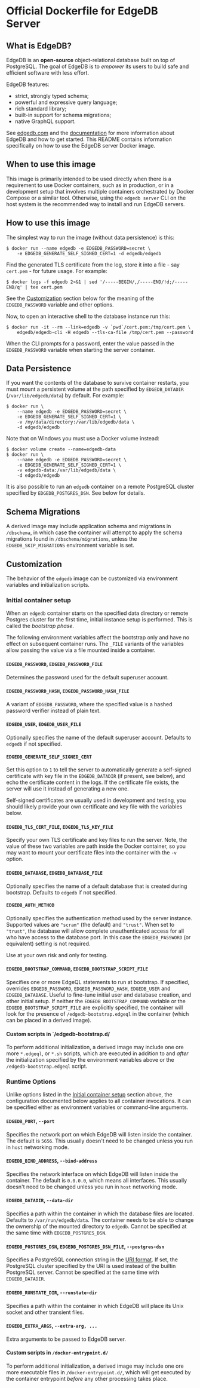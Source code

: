 # Official Dockerfile for EdgeDB Server

## What is EdgeDB?

EdgeDB is an **open-source** object-relational database built on top of
PostgreSQL. The goal of EdgeDB is to _empower_ its users to build safe
and efficient software with less effort.

EdgeDB features:

- strict, strongly typed schema;
- powerful and expressive query language;
- rich standard library;
- built-in support for schema migrations;
- native GraphQL support.

See [edgedb.com](https://www.edgedb.com/) and the
[documentation](https://www.edgedb.com/docs/) for more information about
EdgeDB and how to get started. This README contains information specifically
on how to use the EdgeDB server Docker image.

## When to use this image

This image is primarily intended to be used directly when there is a
requirement to use Docker containers, such as in production, or in a
development setup that involves multiple containers orchestrated by
Docker Compose or a similar tool. Otherwise, using the `edgedb server`
CLI on the host system is the recommended way to install and run
EdgeDB servers.

## How to use this image

The simplest way to run the image (without data persistence) is this:

```shell
$ docker run --name edgedb -e EDGEDB_PASSWORD=secret \
    -e EDGEDB_GENERATE_SELF_SIGNED_CERT=1 -d edgedb/edgedb
```

Find the generated TLS certificate from the log, store it into a file -
say `cert.pem` - for future usage. For example:

```shell
$ docker logs -f edgedb 2>&1 | sed '/-----BEGIN/,/-----END/!d;/-----END/q' | tee cert.pem
```

See the [Customization](#customization) section below for the meaning of
the `EDGEDB_PASSWORD` variable and other options.

Now, to open an interactive shell to the database instance run this:

```shell
$ docker run -it --rm --link=edgedb -v `pwd`/cert.pem:/tmp/cert.pem \
    edgedb/edgedb-cli -H edgedb --tls-ca-file /tmp/cert.pem --password
```

When the CLI prompts for a password, enter the value passed in the
`EDGEDB_PASSWORD` variable when starting the server container.

## Data Persistence

If you want the contents of the database to survive container restarts,
you must mount a persistent volume at the path specified by
`EDGEDB_DATADIR` (`/var/lib/edgedb/data`) by default.  For example:

```shell
$ docker run \
    --name edgedb -e EDGEDB_PASSWORD=secret \
    -e EDGEDB_GENERATE_SELF_SIGNED_CERT=1 \
    -v /my/data/directory:/var/lib/edgedb/data \
    -d edgedb/edgedb
```

Note that on Windows you must use a Docker volume instead:

```shell
$ docker volume create --name=edgedb-data
$ docker run \
    --name edgedb -e EDGEDB_PASSWORD=secret \
    -e EDGEDB_GENERATE_SELF_SIGNED_CERT=1 \
    -v edgedb-data:/var/lib/edgedb/data \
    -d edgedb/edgedb
```

It is also possible to run an `edgedb` container on a remote PostgreSQL
cluster specified by `EDGEDB_POSTGRES_DSN`.  See below for details.

## Schema Migrations

A derived image may include application schema and migrations in
`/dbschema`, in which case the container will attempt to apply the
schema migrations found in `/dbschema/migrations`, unless
the `EDGEDB_SKIP_MIGRATIONS` environment variable is set.

## Customization

The behavior of the `edgedb` image can be customized via environment
variables and initialization scripts.

### Initial container setup

When an `edgedb` container starts on the specified data directory or remote
Postgres cluster for the first time, initial instance setup is performed.
This is called the _bootstrap phase_.

The following environment variables affect the bootstrap only and have no
effect on subsequent container runs. The `_FILE` variants of the variables
allow passing the value via a file mounted inside a container.

#### `EDGEDB_PASSWORD`, `EDGEDB_PASSWORD_FILE`

Determines the password used for the default superuser account.

#### `EDGEDB_PASSWORD_HASH`, `EDGEDB_PASSWORD_HASH_FILE`

A variant of `EDGEDB_PASSWORD`, where the specified value is a hashed password
verifier instead of plain text.

#### `EDGEDB_USER`, `EDGEDB_USER_FILE`

Optionally specifies the name of the default superuser account. Defaults to
`edgedb` if not specified.

#### `EDGEDB_GENERATE_SELF_SIGNED_CERT`

Set this option to `1` to tell the server to automatically generate a
self-signed certificate with key file in the `EDGEDB_DATADIR` (if present,
see below), and echo the certificate content in the logs. If the certificate
file exists, the server will use it instead of generating a new one.

Self-signed certificates are usually used in development and testing, you
should likely provide your own certificate and key file with the variables below.

#### `EDGEDB_TLS_CERT_FILE`, `EDGEDB_TLS_KEY_FILE`

Specify your own TLS certificate and key files to run the server. Note, the
value of these two variables are path inside the Docker container, so you may
want to mount your certificate files into the container with the `-v` option.

#### `EDGEDB_DATABASE`, `EDGEDB_DATABASE_FILE`

Optionally specifies the name of a default database that is created during
bootstrap. Defaults to `edgedb` if not specified.

#### `EDGEDB_AUTH_METHOD`

Optionally specifies the authentication method used by the server instance.
Supported values are `"scram"` (the default) and `"trust"`.  When set to
`"trust"`, the database will allow complete unauthenticated access for all
who have access to the database port.  In this case the `EDGEDB_PASSWORD`
(or equivalent) setting is not required.

Use at your own risk and only for testing.

#### `EDGEDB_BOOTSTRAP_COMMAND`, `EDGEDB_BOOTSTRAP_SCRIPT_FILE`

Specifies one or more EdgeQL statements to run at bootstrap. If specified,
overrides `EDGEDB_PASSWORD`, `EDGEDB_PASSWORD_HASH`, `EDGEDB_USER` and
`EDGEDB_DATABASE`. Useful to fine-tune initial user and database creation,
and other initial setup. If neither the `EDGEDB_BOOTSTRAP_COMMAND` variable
or the `EDGEDB_BOOTSTRAP_SCRIPT_FILE` are explicitly specified, the container
will look for the presence of `/edgedb-bootstrap.edgeql` in the container
(which can be placed in a derived image).

#### Custom scripts in `/edgedb-bootstrap.d/

To perform additional initialization, a derived image may include one ore
more `*.edgeql`, or `*.sh` scripts, which are executed in addition to and
_after_ the initialization specified by the environment variables above
or the `/edgedb-bootstrap.edgeql` script.

### Runtime Options

Unlike options listed in the [Initial container setup](#initial-container-setup)
section above, the configuration documented below applies to all container
invocations.  It can be specified either as environment variables or
command-line arguments.

#### `EDGEDB_PORT`, `--port`

Specifies the network port on which EdgeDB will listen inside the container.
The default is `5656`.  This usually doesn't need to be changed unless you
run in `host` networking mode.

#### `EDGEDB_BIND_ADDRESS`, `--bind-address`

Specifies the network interface on which EdgeDB will listen inside the
container.  The default is `0.0.0.0`, which means all interfaces.  This
usually doesn't need to be changed unless you run in `host` networking mode.

#### `EDGEDB_DATADIR`, `--data-dir`

Specifies a path within the container in which the database files are located.
Defaults to `/var/run/edgedb/data`.  The container needs to be able to
change the ownership of the mounted directory to `edgedb`.  Cannot be specified
at the same time with `EDGEDB_POSTGRES_DSN`.

#### `EDGEDB_POSTGRES_DSN`, `EDGEDB_POSTGRES_DSN_FILE`, `--postgres-dsn`

Specifies a PostgreSQL connection string in the
[URI format](https://www.postgresql.org/docs/13/libpq-connect.html#id-1.7.3.8.3.6).
If set, the PostgreSQL cluster specified by the URI is used instead of the
builtin PostgreSQL server.  Cannot be specified at the same time with
`EDGEDB_DATADIR`.

#### `EDGEDB_RUNSTATE_DIR`, `--runstate-dir`

Specifies a path within the container in which EdgeDB will place its Unix
socket and other transient files.

#### `EDGEDB_EXTRA_ARGS`, `--extra-arg, ...`

Extra arguments to be passed to EdgeDB server.

#### Custom scripts in `/docker-entrypoint.d/`

To perform additional initialization, a derived image may include one ore
more executable files in `/docker-entrypoint.d/`, which will get executed
by the container entrypoint _before_ any other processing takes place.
